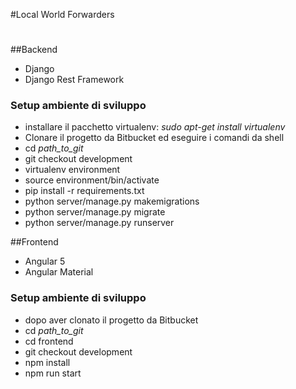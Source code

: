 #Local World Forwarders
#
##Backend

- Django 
- Django Rest Framework

### Setup ambiente di sviluppo

- installare il pacchetto virtualenv: *sudo apt-get install virtualenv*
- Clonare il progetto da Bitbucket ed eseguire i comandi da shell
- cd *path_to_git*
- git checkout development
- virtualenv environment
- source environment/bin/activate
- pip install -r requirements.txt
- python server/manage.py makemigrations
- python server/manage.py migrate
- python server/manage.py runserver


##Frontend

- Angular 5
- Angular Material

### Setup ambiente di sviluppo

- dopo aver clonato il progetto da Bitbucket
- cd *path_to_git*
- cd frontend
- git checkout development
- npm install
- npm run start
